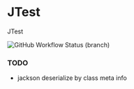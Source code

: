 # JTest
JTest

![GitHub Workflow Status (branch)](https://img.shields.io/github/workflow/status/leleact/jtest/Test/master?style=for-the-badge)

### TODO
- jackson deserialize by class meta info